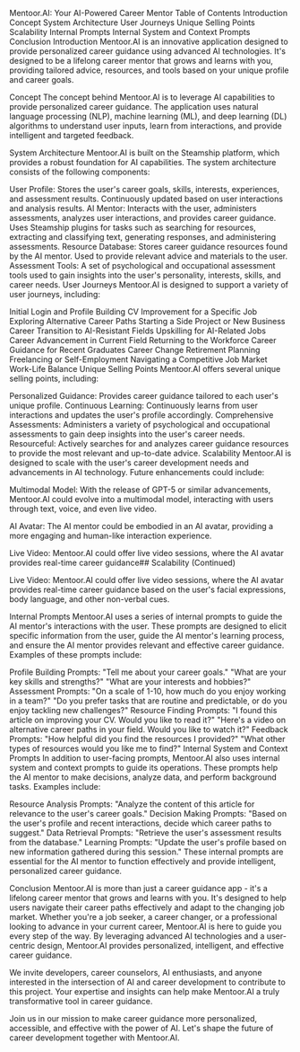 Mentoor.AI: Your AI-Powered Career Mentor
Table of Contents
Introduction
Concept
System Architecture
User Journeys
Unique Selling Points
Scalability
Internal Prompts
Internal System and Context Prompts
Conclusion
Introduction
Mentoor.AI is an innovative application designed to provide personalized career guidance using advanced AI technologies. It's designed to be a lifelong career mentor that grows and learns with you, providing tailored advice, resources, and tools based on your unique profile and career goals.

Concept
The concept behind Mentoor.AI is to leverage AI capabilities to provide personalized career guidance. The application uses natural language processing (NLP), machine learning (ML), and deep learning (DL) algorithms to understand user inputs, learn from interactions, and provide intelligent and targeted feedback.

System Architecture
Mentoor.AI is built on the Steamship platform, which provides a robust foundation for AI capabilities. The system architecture consists of the following components:

User Profile: Stores the user's career goals, skills, interests, experiences, and assessment results. Continuously updated based on user interactions and analysis results.
AI Mentor: Interacts with the user, administers assessments, analyzes user interactions, and provides career guidance. Uses Steamship plugins for tasks such as searching for resources, extracting and classifying text, generating responses, and administering assessments.
Resource Database: Stores career guidance resources found by the AI mentor. Used to provide relevant advice and materials to the user.
Assessment Tools: A set of psychological and occupational assessment tools used to gain insights into the user's personality, interests, skills, and career needs.
User Journeys
Mentoor.AI is designed to support a variety of user journeys, including:

Initial Login and Profile Building
CV Improvement for a Specific Job
Exploring Alternative Career Paths
Starting a Side Project or New Business
Career Transition to AI-Resistant Fields
Upskilling for AI-Related Jobs
Career Advancement in Current Field
Returning to the Workforce
Career Guidance for Recent Graduates
Career Change
Retirement Planning
Freelancing or Self-Employment
Navigating a Competitive Job Market
Work-Life Balance
Unique Selling Points
Mentoor.AI offers several unique selling points, including:

Personalized Guidance: Provides career guidance tailored to each user's unique profile.
Continuous Learning: Continuously learns from user interactions and updates the user's profile accordingly.
Comprehensive Assessments: Administers a variety of psychological and occupational assessments to gain deep insights into the user's career needs.
Resourceful: Actively searches for and analyzes career guidance resources to provide the most relevant and up-to-date advice.
Scalability
Mentoor.AI is designed to scale with the user's career development needs and advancements in AI technology. Future enhancements could include:

Multimodal Model: With the release of GPT-5 or similar advancements, Mentoor.AI could evolve into a multimodal model, interacting with users through text, voice, and even live video.

AI Avatar: The AI mentor could be embodied in an AI avatar, providing a more engaging and human-like interaction experience.

Live Video: Mentoor.AI could offer live video sessions, where the AI avatar provides real-time career guidance## Scalability (Continued)

Live Video: Mentoor.AI could offer live video sessions, where the AI avatar provides real-time career guidance based on the user's facial expressions, body language, and other non-verbal cues.

Internal Prompts
Mentoor.AI uses a series of internal prompts to guide the AI mentor's interactions with the user. These prompts are designed to elicit specific information from the user, guide the AI mentor's learning process, and ensure the AI mentor provides relevant and effective career guidance. Examples of these prompts include:

Profile Building Prompts: "Tell me about your career goals." "What are your key skills and strengths?" "What are your interests and hobbies?"
Assessment Prompts: "On a scale of 1-10, how much do you enjoy working in a team?" "Do you prefer tasks that are routine and predictable, or do you enjoy tackling new challenges?"
Resource Finding Prompts: "I found this article on improving your CV. Would you like to read it?" "Here's a video on alternative career paths in your field. Would you like to watch it?"
Feedback Prompts: "How helpful did you find the resources I provided?" "What other types of resources would you like me to find?"
Internal System and Context Prompts
In addition to user-facing prompts, Mentoor.AI also uses internal system and context prompts to guide its operations. These prompts help the AI mentor to make decisions, analyze data, and perform background tasks. Examples include:

Resource Analysis Prompts: "Analyze the content of this article for relevance to the user's career goals."
Decision Making Prompts: "Based on the user's profile and recent interactions, decide which career paths to suggest."
Data Retrieval Prompts: "Retrieve the user's assessment results from the database."
Learning Prompts: "Update the user's profile based on new information gathered during this session."
These internal prompts are essential for the AI mentor to function effectively and provide intelligent, personalized career guidance.

Conclusion
Mentoor.AI is more than just a career guidance app - it's a lifelong career mentor that grows and learns with you. It's designed to help users navigate their career paths effectively and adapt to the changing job market. Whether you're a job seeker, a career changer, or a professional looking to advance in your current career, Mentoor.AI is here to guide you every step of the way. By leveraging advanced AI technologies and a user-centric design, Mentoor.AI provides personalized, intelligent, and effective career guidance.

We invite developers, career counselors, AI enthusiasts, and anyone interested in the intersection of AI and career development to contribute to this project. Your expertise and insights can help make Mentoor.AI a truly transformative tool in career guidance.

Join us in our mission to make career guidance more personalized, accessible, and effective with the power of AI. Let's shape the future of career development together with Mentoor.AI.
